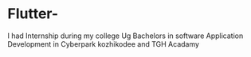 # Flutter-
I had Internship during my college Ug Bachelors in software Application Development in  Cyberpark kozhikodee  and TGH Acadamy 
